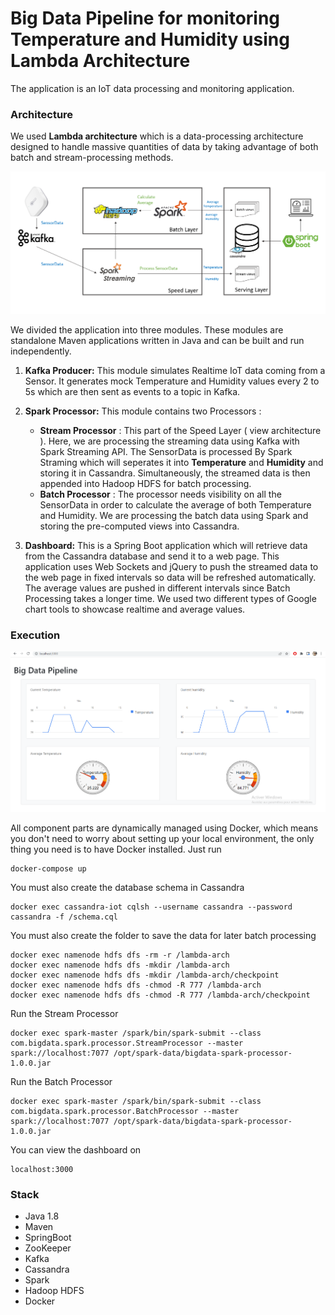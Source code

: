 # Big Data Pipeline for monitoring Temperature and Humidity using Lambda Architecture

The application is an IoT data processing and monitoring application. 

### Architecture

We used **Lambda architecture** which is a data-processing architecture designed to handle massive quantities of data by taking advantage of both batch and stream-processing methods.

![architecture](https://raw.githubusercontent.com/ShathaCodes/BigData/main/architecture.PNG)

We divided the application into three modules. These modules are standalone Maven applications written in Java and can be built and run independently.

1. **Kafka Producer:** This module simulates Realtime IoT data coming from a Sensor. It generates mock Temperature and Humidity values every 2 to 5s which are then sent as events to a topic in Kafka.

2. **Spark Processor:** This module contains two Processors :
    - **Stream Processor** : This part of the Speed Layer ( view architecture ). Here, we are processing the streaming data using Kafka with Spark Streaming API. The SensorData is processed By Spark Straming which will seperates it into **Temperature** and **Humidity** and storing it in Cassandra. Simultaneously, the streamed data is then appended into Hadoop HDFS for batch processing.
    - **Batch Processor** : The processor needs visibility on all the SensorData in order to calculate the average of both Temperature and Humidity. We are processing the batch data using Spark and storing the pre-computed views into Cassandra.

3. **Dashboard:** This is a Spring Boot application which will retrieve data from the Cassandra database and send it to a web page. This application uses Web Sockets and jQuery to push the streamed data to the web page in fixed intervals so data will be refreshed automatically. The average values are pushed in different intervals since Batch Processing takes a longer time. We used two different types of Google chart tools to showcase realtime and average values.

### Execution

![execution](https://raw.githubusercontent.com/ShathaCodes/BigData/main/execution.png)

All component parts are dynamically managed using Docker, which means you don't need to worry about setting up your local environment, the only thing you need is to have Docker installed. Just run 

```
docker-compose up
```

You must also create the database schema in Cassandra

```
docker exec cassandra-iot cqlsh --username cassandra --password cassandra -f /schema.cql
```

You must also create the folder to save the data for later batch processing
```
docker exec namenode hdfs dfs -rm -r /lambda-arch
docker exec namenode hdfs dfs -mkdir /lambda-arch
docker exec namenode hdfs dfs -mkdir /lambda-arch/checkpoint
docker exec namenode hdfs dfs -chmod -R 777 /lambda-arch
docker exec namenode hdfs dfs -chmod -R 777 /lambda-arch/checkpoint
```

Run the Stream Processor
```
docker exec spark-master /spark/bin/spark-submit --class com.bigdata.spark.processor.StreamProcessor --master spark://localhost:7077 /opt/spark-data/bigdata-spark-processor-1.0.0.jar
```

Run the Batch Processor
```
docker exec spark-master /spark/bin/spark-submit --class com.bigdata.spark.processor.BatchProcessor --master spark://localhost:7077 /opt/spark-data/bigdata-spark-processor-1.0.0.jar
```

You can view the dashboard on
```
localhost:3000
```

### Stack

- Java 1.8
- Maven
- SpringBoot
- ZooKeeper
- Kafka
- Cassandra
- Spark 
- Hadoop HDFS
- Docker
